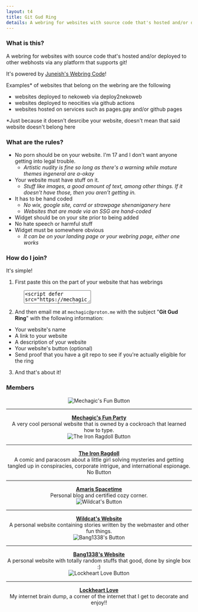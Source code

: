 ```yaml
---
layout: t4
title: Git Gud Ring
details: A webring for websites with source code that's hosted and/or deployed to other webhosts via any platform that supports git
---
```


### What is this?
A webring for websites with source code that's hosted and/or deployed to other webhosts via any platform that supports git!

It's powered by [Juneish's Webring Code](https://juneish.neocities.org/written/resources/?page=webstring)!

Examples* of websites that belong on the webring are the following

- websites deployed to nekoweb via deploy2nekoweb
- websites deployed to neocities via github actions
- websites hosted on services such as pages.gay and/or github pages

<p>*Just because it doesn't desrcibe your website, doesn't mean that said website doesn't belong here</p>

### What are the rules?

- No porn should be on your website. I'm 17 and I don't want anyone getting into legal trouble.
  - *Artistic nudity is fine so long as there's a warning while mature themes ingeneral are a-okay*
- Your website must have stuff on it.
  - *Stuff like images, a good amount of text, among other things. If it doesn't have those, then you aren't getting in.*
- It has to be hand coded
  - *No wix, google site, carrd or strawpage shenaniganery here*
  - *Websites that are made via an SSG are hand-coded*
- Widget should be on your site prior to being added
- No hate speech or harmful stuff 
- Widget must be somewhere obvious
  - *It can be on your landing page or your webring page, either one works*

### How do I join?

It's simple! 

1. First paste this on the part of your website that has webrings
 <textarea style="margin:0 5vw!important;" class="link"><script defer src="https://mechagic.party/1stylescripts/gitgudring.js"></script></textarea>
2. And then email me at `mechagic@proton.me` with the subject "**Git Gud Ring**" with the following information:
  - Your website's name
  - A link to your website
  - A description of your website
  - Your website's button (optional)
  - Send proof that you have a git repo to see if you're actually eligible for the ring
3. And that's about it!

### Members
<div class="ringmembers">
	<div class="cflex">
		<img src="https://mechagic.party/2images/1button.webp" alt="Mechagic's Fun Button"> <br><hr>
		<a href="https://mechagic.party/"><strong>Mechagic's Fun Party</strong></a><br>A very cool personal website that is owned by a cockroach that learned how to type.
  </div>
	<div class="cflex">
		<img src="https://file.garden/ZvadqiE050beWbgP/The_Iron_Ragdoll.gif" alt="The Iron Ragdoll Button"> <br><hr>
		<a href="https://tofutush.github.io/The-Iron-Ragdoll/"><strong>The Iron Ragdoll</strong></a><br>A comic and paracosm about a little girl solving mysteries and getting tangled up in conspiracies, corporate intrigue, and international espionage.
  </div>
	<div class="cflex">
		No Button <br><hr>
		<a href="https://ironstar.nekoweb.org/"><strong>Amaris Spacetime</strong></a><br>Personal blog and certified cozy corner.
  </div>
	<div class="cflex">
		<img src="https://bibliohound.neocities.org/images/88x31-buttons/bibliohound-button.png" alt="Wildcat's Button"> <br><hr>
		<a href="https://bibliohound.neocities.org/"><strong>Wildcat's Website</strong></a><br> A personal website containing stories written by the webmaster and other fun things.
  </div>
	<div class="cflex">
		<img src="https://bang1338.nekoweb.org/bang1338.gif" alt="Bang1338's Button"> <br><hr>
		<a href="https://bang1338.nekoweb.org/"><strong>Bang1338's Website</strong></a><br> A personal website with totally random stuffs that good, done by single box :)
  </div>
	<div class="cflex">
		<img src="https://imgur.com/OloqmjB.png" alt="Lockheart Love Button"> <br><hr>
		<a href="https://lockheartlove.neocities.org/"><strong>Lockheart Love</strong></a><br> My internet brain dump, a corner of the internet that I get to decorate and enjoy!!
  </div>
</div>

<style>
	.cflex{
    border-width:var(--brdr-width2);
    padding:var(--pad4);
    border:solid var(--clr2);
    box-shadow:0px 0px 0px 0.114vw var(--clr3) inset;
		justify-content: center!important;
		align-content: center!important;
		text-align: center!important;
		align-items: center!important;
	}
</style>